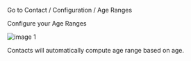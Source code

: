 Go to Contact / Configuration / Age Ranges

Configure your Age Ranges

![image 1](../static/description/image1.png)

Contacts will automatically compute age range based on age.
